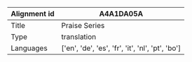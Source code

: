 |Alignment id | A4A1DA05A
| --- | --- 
|Title | Praise Series 
|Type | translation
|Languages | ['en', 'de', 'es', 'fr', 'it', 'nl', 'pt', 'bo']
